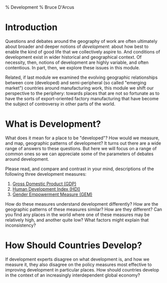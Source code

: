 % Development
% Bruce D'Arcus

# Introduction

Questions and debates around the geography of work are often
ultimately about broader and deeper notions of _development_: about
how best to enable the kind of good life that we collectively aspire
to. And conditions of development exist in wider historical and
geographical context. Of necessity, then, notions of development are
highly variable, and often contentious. In part, then, we explore
these issues in this module.

Related, if last module we examined the evolving geographic
relationships between core (developed) and semi-peripheral (so called
"emerging market") countries around manufacturing work, this module we
shift our perspective to the periphery: towards places that are not so
fortunate as to have the sorts of export-oriented factory
manufacturing that have become the subject of controversy in other
parts of the world.

# What is Development?

What does it mean for a place to be "developed"? How would we measure,
and map, geographic patterns of development? It turns out there are a
wide range of answers to these questions. But here we will focus on a
range of common ones so we can appreciate some of the parameters of
debates around development.

Please read, and compare and contrast in your mind, descriptions of
the following three development measures:

1. [Gross Domestic Product (GDP)][gdp]
2. [Human Development Index (HDI)][hdi]
3. [Gender Empowerment Measure (GEM)][gem]

How do these measures understand development differently? How are the
geographic patterns of these measures similar? How are they different?
Can you find any places in the world where one of these measures may
be relatively high, and another quite low? What factors might explain
that inconsistency?

# How Should Countries Develop?

If development experts disagree on what development is, and how we
measure it, they also disagree on the policy measures most effective
to improving development in particular places. How should countries
develop in the context of an increasingly interdependent global
economy?

[washing-machines]:
http://www.ted.com/talks/hans_rosling_and_the_magic_washing_machine.html
[sleep]: http://lens.blogs.nytimes.com/2011/08/04/where-children-sleep/
[dumping]:
http://www.washingtonpost.com/ac2/wp-dyn?pagename=article&contentId=A25618-2002Apr21
[dev-geo]: http://en.wikipedia.org/wiki/Development_geography
[superbowl]:
http://www.freakonomics.com/2011/02/15/what-happens-to-all-those-super-bowl-t-shirts-a-guest-post-by-dean-karlan/
[gdp]: http://en.wikipedia.org/wiki/Gross_domestic_product
[hdi]: http://en.wikipedia.org/wiki/Human_Development_Index
[ppp]: http://en.wikipedia.org/wiki/Purchasing_power_parity
[big-mac]:
http://www.economist.com/content/big-mac-index?fsrc=scn/gp/wl/tr/interactivebigmac
[gem]: http://en.wikipedia.org/wiki/Gender_Empowerment_Measure
